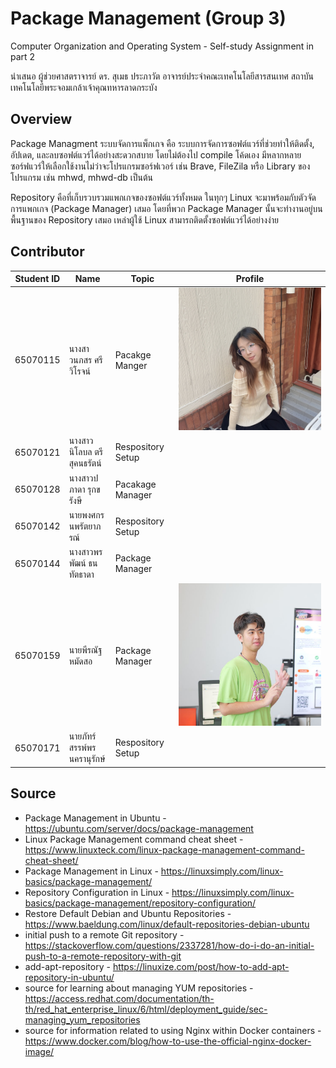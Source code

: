 # Package Management (Group 3)
Computer Organization and Operating System - Self-study Assignment in part 2

นำเสนอ ผู้ช่วยศาสตราจารย์ ดร. สุเมธ ประภาวัต อาจารย์ประจำคณะเทคโนโลยีสารสนเทศ สถาบันเทคโนโลยีพระจอมเกล้าเจ้าคุณทหารลาดกระบัง

## Overview
Package Managment ระบบจัดการแพ็กเกจ คือ ระบบการจัดการซอฟต์แวร์ที่ช่วยทำให้ติดตั้ง, อัปเดต, และลบซอฟต์แวร์ได้อย่างสะดวกสบาย โดยไม่ต้องไป compile โค้ดเอง มีหลากหลายซอร์ฟแวร์ให้เลือกใช้งานไม่ว่าจะโปรแกรมซอร์ฟเวอร์ เช่น Brave, FileZila หรือ Library ของโปรแกรม เช่น mhwd, mhwd-db เป็นต้น

Repository คือที่เก็บรวบรวมแพกเกจของซอฟต์แวร์ทั้งหมด ในทุกๆ Linux จะมาพร้อมกับตัวจัดการแพกเกจ (Package Manager) เสมอ โดยที่พวก Package Manager นั้นจะทำงานอยู่บนพื้นฐานของ Repository เสมอ เหล่าผู้ใช้ Linux สามารถติดตั้งซอฟต์แวร์ได้อย่างง่าย

## Contributor
| Student ID | Name | Topic | Profile |
|--|--|--|--|
| 65070115 | นางสาวนภสร ศรีวิโรจน์ | Pacakge Manger | ![65070115](assets/image/65070115.jpg)|
| 65070121 | นางสาวนิโลบล  ตรีสุคนธรัตน์ | Respository Setup |  |
| 65070128 | นางสาวปภาดา รุกขรังษี | Pacakage Manager |  |
| 65070142 | นายพงศกร นพรัตยาภรณ์ | Respository Setup |  |
| 65070144 | นางสาวพรพัฒน์ ธนทัตธาดา | Package Manager |  |
| 65070159 | นายพีรณัฐ หมัดสอ | Package Manager | ![65070159](assets/image/65070159.jpg)  |
| 65070171 | นายภัทร์สรรพ์พร นครานุรักษ์ | Respository Setup |  |

## Source
* Package Management in Ubuntu - https://ubuntu.com/server/docs/package-management
* Linux Package Management command cheat sheet - https://www.linuxteck.com/linux-package-management-command-cheat-sheet/
* Package Management in Linux - https://linuxsimply.com/linux-basics/package-management/
* Repository Configuration in Linux - https://linuxsimply.com/linux-basics/package-management/repository-configuration/
* Restore Default Debian and Ubuntu Repositories - https://www.baeldung.com/linux/default-repositories-debian-ubuntu
* initial push to a remote Git repository - https://stackoverflow.com/questions/2337281/how-do-i-do-an-initial-push-to-a-remote-repository-with-git
* add-apt-repository - https://linuxize.com/post/how-to-add-apt-repository-in-ubuntu/
* source for learning about managing YUM repositories - https://access.redhat.com/documentation/th-th/red_hat_enterprise_linux/6/html/deployment_guide/sec-managing_yum_repositories
* source for information related to using Nginx within Docker containers - https://www.docker.com/blog/how-to-use-the-official-nginx-docker-image/

